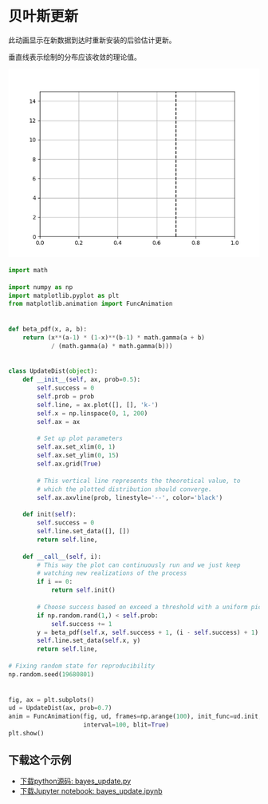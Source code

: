 # 贝叶斯更新

此动画显示在新数据到达时重新安装的后验估计更新。

垂直线表示绘制的分布应该收敛的理论值。

![贝叶斯更新示例](/static/images/gallery/sphx_glr_bayes_update_001.png)

```python
import math

import numpy as np
import matplotlib.pyplot as plt
from matplotlib.animation import FuncAnimation


def beta_pdf(x, a, b):
    return (x**(a-1) * (1-x)**(b-1) * math.gamma(a + b)
            / (math.gamma(a) * math.gamma(b)))


class UpdateDist(object):
    def __init__(self, ax, prob=0.5):
        self.success = 0
        self.prob = prob
        self.line, = ax.plot([], [], 'k-')
        self.x = np.linspace(0, 1, 200)
        self.ax = ax

        # Set up plot parameters
        self.ax.set_xlim(0, 1)
        self.ax.set_ylim(0, 15)
        self.ax.grid(True)

        # This vertical line represents the theoretical value, to
        # which the plotted distribution should converge.
        self.ax.axvline(prob, linestyle='--', color='black')

    def init(self):
        self.success = 0
        self.line.set_data([], [])
        return self.line,

    def __call__(self, i):
        # This way the plot can continuously run and we just keep
        # watching new realizations of the process
        if i == 0:
            return self.init()

        # Choose success based on exceed a threshold with a uniform pick
        if np.random.rand(1,) < self.prob:
            self.success += 1
        y = beta_pdf(self.x, self.success + 1, (i - self.success) + 1)
        self.line.set_data(self.x, y)
        return self.line,

# Fixing random state for reproducibility
np.random.seed(19680801)


fig, ax = plt.subplots()
ud = UpdateDist(ax, prob=0.7)
anim = FuncAnimation(fig, ud, frames=np.arange(100), init_func=ud.init,
                     interval=100, blit=True)
plt.show()
```

## 下载这个示例
            
- [下载python源码: bayes_update.py](https://matplotlib.org/_downloads/bayes_update.py)
- [下载Jupyter notebook: bayes_update.ipynb](https://matplotlib.org/_downloads/bayes_update.ipynb)